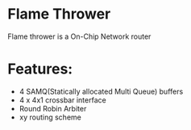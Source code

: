 # Flame Thrower

Flame thrower is a On-Chip Network router


# Features:
- 4 SAMQ(Statically allocated Multi Queue) buffers
- 4 x 4x1 crossbar interface
- Round Robin Arbiter
- xy routing scheme
